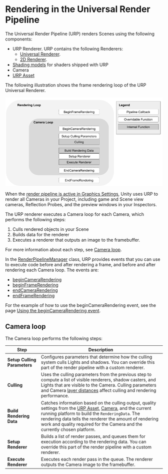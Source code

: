 # Rendering in the Universal Render Pipeline

The Universal Render Pipeline (URP) renders Scenes using the following components:

- URP Renderer. URP contains the following Renderers:
    - [Universal Renderer](urp-universal-renderer.md).
    - [2D Renderer](Setup.md#2d-renderer-setup).
- [Shading models](shading-model.md) for shaders shipped with URP
- Camera
- [URP Asset](universalrp-asset.md)

The following illustration shows the frame rendering loop of the URP Universal Renderer.

![URP Universal Renderer, Forward Rendering Path](Images/Graphics/Rendering_Flowchart.png)

When the [render pipeline is active in Graphics Settings](InstallURPIntoAProject.md), Unity uses URP to render all Cameras in your Project, including game and Scene view cameras, Reflection Probes, and the preview windows in your Inspectors.

The URP renderer executes a Camera loop for each Camera, which performs the following steps:

1. Culls rendered objects in your Scene
2. Builds data for the renderer
3. Executes a renderer that outputs an image to the framebuffer.

For more information about each step, see [Camera loop](#camera-loop).

In the [RenderPipelineManager](https://docs.unity3d.com/ScriptReference/Rendering.RenderPipelineManager.html) class, URP provides events that you can use to execute code before and after rendering a frame, and before and after rendering each Camera loop. The events are:

* [beginCameraRendering](https://docs.unity3d.com/ScriptReference/Rendering.RenderPipelineManager-beginCameraRendering.html)
* [beginFrameRendering](https://docs.unity3d.com/ScriptReference/Rendering.RenderPipelineManager-beginFrameRendering.html)
* [endCameraRendering](https://docs.unity3d.com/ScriptReference/Rendering.RenderPipelineManager-endCameraRendering.html)
* [endFrameRendering](https://docs.unity3d.com/ScriptReference/Rendering.RenderPipelineManager-endFrameRendering.html)

For the example of how to use the beginCameraRendering event, see the page [Using the beginCameraRendering event](using-begincamerarendering.md).

## Camera loop

The Camera loop performs the following steps:

| Step                         | Description                                                  |
| ---------------------------- | ------------------------------------------------------------ |
| __Setup Culling Parameters__ | Configures parameters that determine how the culling system culls Lights and shadows. You can override this part of the render pipeline with a custom renderer. |
| __Culling__                  | Uses the culling parameters from the previous step to compute a list of visible renderers, shadow casters, and Lights that are visible to the Camera. Culling parameters and Camera [layer distances](https://docs.unity3d.com/ScriptReference/Camera-layerCullDistances.html) affect culling and rendering performance. |
| __Build Rendering Data__     | Catches information based on the culling output, quality settings from the [URP Asset](universalrp-asset.md), [Camera](cameras.md), and the current running platform to build the `RenderingData`. The rendering data tells the renderer the amount of rendering work and quality required for the Camera and the currently chosen platform. |
| __Setup Renderer__           | Builds a list of render passes, and queues them for execution according to the rendering data. You can override this part of the render pipeline with a custom renderer. |
| __Execute Renderer__         | Executes each render pass in the queue. The renderer outputs the Camera image to the framebuffer. |
